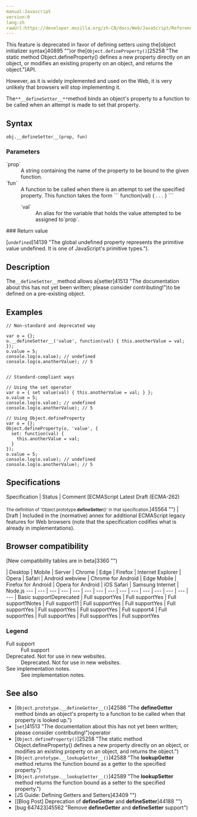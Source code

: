 ```yaml
---
manual:Javascript
version:0
lang:zh
rawUrl:https://developer.mozilla.org/zh-CN/docs/Web/JavaScript/Reference/Global_Objects/Object/DefineSetter
---
```






This feature is deprecated in favor of defining setters using the[object initializer syntax]40895 "")or the[`Object.defineProperty()`]25258 "The static method Object.defineProperty() defines a new property directly on an object, or modifies an existing property on an object, and returns the object.")API.



However, as it is widely implemented and used on the Web, it is very unlikely that browsers will stop implementing it.




The`**__defineSetter__**`method binds an object&#39;s property to a function to be called when an attempt is made to set that property.


## Syntax<a name="Syntax"></a>

```
obj.__defineSetter__(prop, fun)
```

### Parameters<a name="Parameters"></a>
<dl><dt id=''>`prop`</dt><dd>A string containing the name of the property to be bound to the given function.</dd><dt id=''>`fun`</dt><dd>A function to be called when there is an attempt to set the specified property. This function takes the form
```
function(val) { . . . }
```
<dl><dt id=''>`val`</dt><dd>An alias for the variable that holds the value attempted to be assigned to`prop`.</dd></dl></dd></dl>
### Return value<a name="Return_value"></a>


[`undefined`]14139 "The global undefined property represents the primitive value undefined. It is one of JavaScript's primitive types.").


## Description<a name="Description"></a>


The`__defineSetter__`method allows a[setter]41513 "The documentation about this has not yet been written; please consider contributing!")to be defined on a pre-existing object.


## Examples<a name="Examples"></a>

```
// Non-standard and deprecated way

var o = {};
o.__defineSetter__('value', function(val) { this.anotherValue = val; });
o.value = 5;
console.log(o.value); // undefined
console.log(o.anotherValue); // 5


// Standard-compliant ways

// Using the set operator
var o = { set value(val) { this.anotherValue = val; } };
o.value = 5;
console.log(o.value); // undefined
console.log(o.anotherValue); // 5

// Using Object.defineProperty
var o = {};
Object.defineProperty(o, 'value', {
  set: function(val) {
    this.anotherValue = val;
  }
});
o.value = 5;
console.log(o.value); // undefined
console.log(o.anotherValue); // 5
```

## Specifications<a name="Specifications"></a>

Specification | Status | Comment 
[ECMAScript Latest Draft (ECMA-262)<br></br><small>The definition of &#39;Object.prototype.__defineSetter__()&#39; in that specification.</small>]45564 "") | Draft | Included in the (normative) annex for additional ECMAScript legacy features for Web browsers (note that the specification codifies what is already in implementations). 


## Browser compatibility<a name="Browser_compatibility"></a>
[New compatibility tables are in beta<i></i>]3360 "")

 | <abbr>Desktop<i></i></abbr> | <abbr>Mobile<i></i></abbr> | <abbr>Server<i></i></abbr> 
 | <abbr>Chrome<i></i></abbr> | <abbr>Edge<i></i></abbr> | <abbr>Firefox<i></i></abbr> | <abbr>Internet Explorer<i></i></abbr> | <abbr>Opera<i></i></abbr> | <abbr>Safari<i></i></abbr> | <abbr>Android webview<i></i></abbr> | <abbr>Chrome for Android<i></i></abbr> | <abbr>Edge Mobile<i></i></abbr> | <abbr>Firefox for Android<i></i></abbr> | <abbr>Opera for Android<i></i></abbr> | <abbr>iOS Safari<i></i></abbr> | <abbr>Samsung Internet<i></i></abbr> | <abbr>Node.js<i></i></abbr> 
 ---  |  ---  |  ---  |  ---  |  ---  |  ---  |  ---  |  ---  |  ---  |  ---  |  ---  |  ---  |  ---  |  ---  |  ---  | 
Basic support<abbr>Deprecated<i></i></abbr> | <abbr>Full support</abbr>Yes | <abbr>Full support</abbr>Yes | <abbr>Full support</abbr>1<abbr>Notes<i></i></abbr> | <abbr>Full support</abbr>11 | <abbr>Full support</abbr>Yes | <abbr>Full support</abbr>Yes | <abbr>Full support</abbr>Yes | <abbr>Full support</abbr>Yes | <abbr>Full support</abbr>Yes | <abbr>Full support</abbr>4 | <abbr>Full support</abbr>Yes | <abbr>Full support</abbr>Yes | <abbr>Full support</abbr>Yes | <abbr>Full support</abbr>Yes 


### Legend<a name="Legend"></a>
<dl><dt id=''><abbr>Full support</abbr></dt><dd>Full support</dd><dt id=''><abbr>Deprecated. Not for use in new websites.<i></i></abbr></dt><dd>Deprecated. Not for use in new websites.</dd><dt id=''><abbr>See implementation notes.<i></i></abbr></dt><dd>See implementation notes.</dd></dl>


## See also<a name="See_also"></a>

* [`Object.prototype.__defineGetter__()`]42586 "The __defineGetter__ method binds an object's property to a function to be called when that property is looked up.")
* [`set`]41513 "The documentation about this has not yet been written; please consider contributing!")operator
* [`Object.defineProperty()`]25258 "The static method Object.defineProperty() defines a new property directly on an object, or modifies an existing property on an object, and returns the object.")
* [`Object.prototype.__lookupGetter__()`]42588 "The __lookupGetter__ method returns the function bound as a getter to the specified property.")
* [`Object.prototype.__lookupSetter__()`]42589 "The __lookupSetter__ method returns the function bound as a setter to the specified property.")
* [JS Guide: Defining Getters and Setters]43409 "")
* [[Blog Post] Deprecation of __defineGetter__ and __defineSetter__]44188 "")
* [bug 647423]45562 "Remove __defineGetter__ and __defineSetter__ support")



